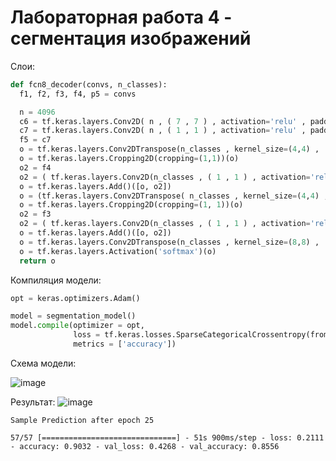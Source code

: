 # Лабораторная работа 4 - сегментация изображений
Слои:
```python
def fcn8_decoder(convs, n_classes):
  f1, f2, f3, f4, p5 = convs

  n = 4096
  c6 = tf.keras.layers.Conv2D( n , ( 7 , 7 ) , activation='relu' , padding='same', name="conv6")(p5)
  c7 = tf.keras.layers.Conv2D( n , ( 1 , 1 ) , activation='relu' , padding='same', name="conv7")(c6)
  f5 = c7
  o = tf.keras.layers.Conv2DTranspose(n_classes , kernel_size=(4,4) ,  strides=(2,2) , use_bias=False )(f5)
  o = tf.keras.layers.Cropping2D(cropping=(1,1))(o)
  o2 = f4
  o2 = ( tf.keras.layers.Conv2D(n_classes , ( 1 , 1 ) , activation='relu' , padding='same'))(o2)
  o = tf.keras.layers.Add()([o, o2])
  o = (tf.keras.layers.Conv2DTranspose( n_classes , kernel_size=(4,4) ,  strides=(2,2) , use_bias=False ))(o)
  o = tf.keras.layers.Cropping2D(cropping=(1, 1))(o)
  o2 = f3
  o2 = ( tf.keras.layers.Conv2D(n_classes , ( 1 , 1 ) , activation='relu' , padding='same'))(o2)
  o = tf.keras.layers.Add()([o, o2])
  o = tf.keras.layers.Conv2DTranspose(n_classes , kernel_size=(8,8) ,  strides=(8,8) , use_bias=False )(o)
  o = tf.keras.layers.Activation('softmax')(o)
  return o
```
Компиляция модели:
```python
opt = keras.optimizers.Adam()

model = segmentation_model()
model.compile(optimizer = opt,
              loss = tf.keras.losses.SparseCategoricalCrossentropy(from_logits=True),
              metrics = ['accuracy'])
```
Схема модели:

![image](https://user-images.githubusercontent.com/113666100/235527548-d23fba38-2a45-4fe5-99e0-b2c9ed52143c.png)

Результат:
![image](https://user-images.githubusercontent.com/113666100/235659086-d678853b-99f4-4bf4-a6e1-805df717a28b.png)
```
Sample Prediction after epoch 25

57/57 [==============================] - 51s 900ms/step - loss: 0.2111 - accuracy: 0.9032 - val_loss: 0.4268 - val_accuracy: 0.8556
```


